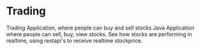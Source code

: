 # Trading
Trading Application, where people can buy and sell stocks
Java Application where people can sell, buy, view stocks. 
See how stocks are performing in realtime, using restapi's to receive realtime stockprice.
